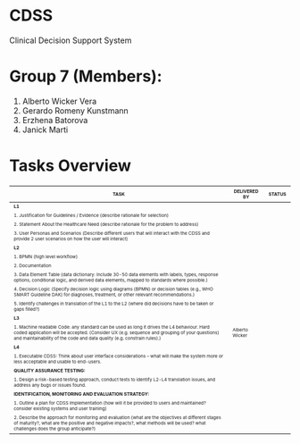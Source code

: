 # CDSS
Clinical Decision Support System

# Group 7 (Members):
1. Alberto Wicker Vera
2. Gerardo Romeny Kunstmann
3. Erzhena Batorova
4. Janick Marti

# Tasks Overview

<table>
  <thead>
    <tr>
      <th><span style="font-size:0.5em;">TASK</span></th>
      <th><span style="font-size:0.5em;">DELIVERED BY</span></th>
      <th><span style="font-size:0.5em;">STATUS</span></th>
    </tr>
  </thead>
  <tbody>
    <tr>
      <td><span style="font-size:0.5em;"><strong>L1</strong></span></td>
      <td><span style="font-size:0.5em;"></span></td>
      <td><span style="font-size:0.5em;"></span></td>
    </tr>
    <tr>
      <td><span style="font-size:0.5em;">1. Justification for Guidelines / Evidence (describe rationale for selection)</span></td>
      <td><span style="font-size:0.5em;"></td>
      <td><span style="font-size:0.5em;"></span></td>
    </tr>
    <tr>
      <td><span style="font-size:0.5em;">2. Statement About the Healthcare Need (describe rationale for the problem to address)</span></td>
      <td><span style="font-size:0.5em;"></span></td>
      <td><span style="font-size:0.5em;"></span></td>
    </tr>
    <tr>
      <td><span style="font-size:0.5em;">3. User Personas and Scenarios (Describe different users that will interact with the CDSS and provide 2 user scenarios on how the user will interact)</span></td>
      <td><span style="font-size:0.5em;"></span></td>
      <td><span style="font-size:0.5em;"></span></td>
    </tr>
    <tr>
      <td><span style="font-size:0.5em;"><strong>L2</strong></span></td>
      <td><span style="font-size:0.5em;"></span></td>
      <td><span style="font-size:0.5em;"></span></td>
    </tr>
    <tr>
      <td><span style="font-size:0.5em;">1. BPMN (high level workflow)</span></td>
      <td><span style="font-size:0.5em;"></span></td>
      <td><span style="font-size:0.5em;"></span></td>
    </tr>
    <tr>
      <td><span style="font-size:0.5em;">2. Documentation</span></td>
      <td><span style="font-size:0.5em;"></span></td>
      <td><span style="font-size:0.5em;"></span></td>
    </tr>
    <tr>
      <td><span style="font-size:0.5em;">3. Data Element Table (data dictionary: Include 30-50 data elements with labels, types, response options, conditional logic, and derived data elements, mapped to standards where possible.)</span></td>
      <td><span style="font-size:0.5em;"></span></td>
      <td><span style="font-size:0.5em;"></span></td>
    </tr>
    <tr>
      <td><span style="font-size:0.5em;">4. Decision Logic (Specify decision logic using diagrams (BPMN) or decision tables (e.g., WHO SMART Guideline DAK) for diagnoses, treatment, or other relevant recommendations.)</span></td>
      <td><span style="font-size:0.5em;"></span></td>
      <td><span style="font-size:0.5em;"></span></td>
    </tr>
    <tr>
      <td><span style="font-size:0.5em;">5. Identify challenges in translation of the L1 to the L2 (where did decisions have to be taken or gaps filled?)</span></td>
      <td><span style="font-size:0.5em;"></span></td>
      <td><span style="font-size:0.5em;"></span></td>
    </tr>
    <tr>
      <td><span style="font-size:0.5em;"><strong>L3</strong></span></td>
      <td><span style="font-size:0.5em;"></span></td>
      <td><span style="font-size:0.5em;"></span></td>
    </tr>
    <tr>
      <td><span style="font-size:0.5em;">1. Machine readable Code: any standard can be used as long it drives the L4 behaviour. Hard coded application will be accepted. (Consider UX (e.g. sequence and grouping of your questions) and maintainability of the code and data quality (e.g. constrain rules).)</span></td>
      <td><span style="font-size:0.5em;">Alberto Wicker</span></td>
      <td><span style="font-size:0.5em;"></span></td>
    </tr>
    <tr>
      <td><span style="font-size:0.5em;"><strong>L4</strong></span></td>
      <td><span style="font-size:0.5em;"></span></td>
      <td><span style="font-size:0.5em;"></span></td>
    </tr>
    <tr>
      <td><span style="font-size:0.5em;">1. Executable CDSS: Think about user interface considerations – what will make the system more or less acceptable and usable to end-users.</span></td>
      <td><span style="font-size:0.5em;"></span></td>
      <td><span style="font-size:0.5em;"></span></td>
    </tr>
    <tr>
      <td><span style="font-size:0.5em;"><strong>QUALITY ASSURANCE TESTING:</strong></span></td>
      <td><span style="font-size:0.5em;"></span></td>
      <td><span style="font-size:0.5em;"></span></td>
    </tr>
    <tr>
      <td><span style="font-size:0.5em;">1. Design a risk-based testing approach, conduct tests to identify L2-L4 translation issues, and address any bugs or issues found.</span></td>
      <td><span style="font-size:0.5em;"></span></td>
      <td><span style="font-size:0.5em;"></span></td>
    </tr>
    <tr>
      <td><span style="font-size:0.5em;"><strong>IDENTIFICATION, MONITORING AND EVALUATION STRATEGY:</strong></span></td>
      <td><span style="font-size:0.5em;"></span></td>
      <td><span style="font-size:0.5em;"></span></td>
    </tr>
    <tr>
      <td><span style="font-size:0.5em;">1. Outline a plan for CDSS Implementation (how will it be provided to users and maintained? consider existing systems and user training)</span></td>
      <td><span style="font-size:0.5em;"></span></td>
      <td><span style="font-size:0.5em;"></span></td>
    </tr>
    <tr>
      <td><span style="font-size:0.5em;">2. Describe the approach for monitoring and evaluation (what are the objectives at different stages of maturity?, what are the positive and negative impacts?, what methods will be used? what challenges does the group anticipate?)</span></td>
      <td><span style="font-size:0.5em;"></span></td>
      <td><span style="font-size:0.5em;"></span></td>
    </tr>
  </tbody>
</table>


